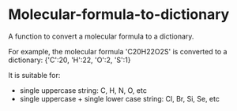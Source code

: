 # Molecular-formula-to-dictionary

A function to convert a molecular formula to a dictionary.

For example, the molecular formula 'C20H22O2S' is converted to a dictionary:
{'C':20, 'H':22, 'O':2, 'S':1}


It is suitable for: 
  - single uppercase string: C, H, N, O, etc 
  - single uppercase + single lower case string: Cl, Br, Si, Se, etc 
  
